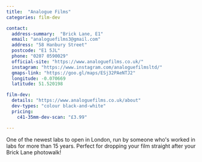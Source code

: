 ```yaml
---
title:  "Analogue Films"
categories: film-dev

contact:
  address-summary:  "Brick Lane, E1"
  email: "analoguefilms3@gmail.com"
  address: "58 Hanbury Street"
  postcode: "E1 5JL"
  phone: "0207 0590029"
  official-site: "https://www.analoguefilms.co.uk/"
  instagram: "https://www.instagram.com/analoguefilmsltd/"
  gmaps-link: "https://goo.gl/maps/ESj32PAeNTJ2"
  longitude: -0.070669
  latitude: 51.520198

film-dev:
  details: "https://www.analoguefilms.co.uk/about"
  dev-types: "colour black-and-white"  
  pricing:
    c41-35mm-dev-scan: "£3.99"

---
```


One of the newest labs to open in London, run by someone who's worked in labs for more than 15 years. Perfect for dropping your film straight after your Brick Lane photowalk!
